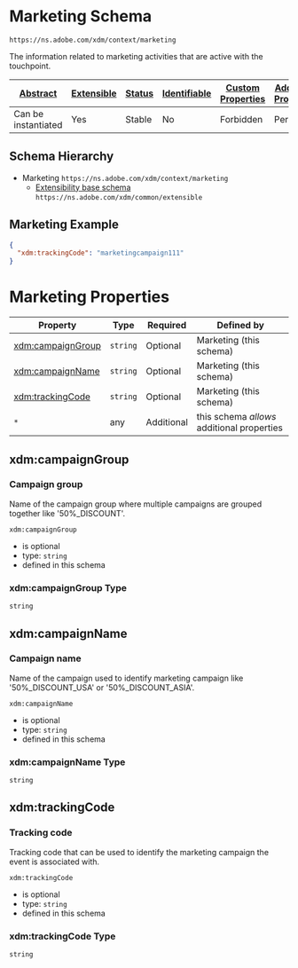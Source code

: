 
# Marketing Schema

```
https://ns.adobe.com/xdm/context/marketing
```

The information related to marketing activities that are active with the touchpoint.

| [Abstract](../../abstract.md) | [Extensible](../../extensions.md) | [Status](../../status.md) | [Identifiable](../../id.md) | [Custom Properties](../../extensions.md) | [Additional Properties](../../extensions.md) | Defined In |
|-------------------------------|-----------------------------------|---------------------------|-----------------------------|------------------------------------------|----------------------------------------------|------------|
| Can be instantiated | Yes | Stable | No | Forbidden | Permitted | [context/marketing.schema.json](context/marketing.schema.json) |
## Schema Hierarchy

* Marketing `https://ns.adobe.com/xdm/context/marketing`
  * [Extensibility base schema](../common/extensible.schema.md) `https://ns.adobe.com/xdm/common/extensible`


## Marketing Example
```json
{
  "xdm:trackingCode": "marketingcampaign111"
}
```

# Marketing Properties

| Property | Type | Required | Defined by |
|----------|------|----------|------------|
| [xdm:campaignGroup](#xdmcampaigngroup) | `string` | Optional | Marketing (this schema) |
| [xdm:campaignName](#xdmcampaignname) | `string` | Optional | Marketing (this schema) |
| [xdm:trackingCode](#xdmtrackingcode) | `string` | Optional | Marketing (this schema) |
| `*` | any | Additional | this schema *allows* additional properties |

## xdm:campaignGroup
### Campaign group

Name of the campaign group where multiple campaigns are grouped together like '50%_DISCOUNT'.

`xdm:campaignGroup`
* is optional
* type: `string`
* defined in this schema

### xdm:campaignGroup Type


`string`






## xdm:campaignName
### Campaign name

Name of the campaign used to identify marketing campaign like '50%_DISCOUNT_USA' or '50%_DISCOUNT_ASIA'.

`xdm:campaignName`
* is optional
* type: `string`
* defined in this schema

### xdm:campaignName Type


`string`






## xdm:trackingCode
### Tracking code

Tracking code that can be used to identify the marketing campaign the event is associated with.

`xdm:trackingCode`
* is optional
* type: `string`
* defined in this schema

### xdm:trackingCode Type


`string`





